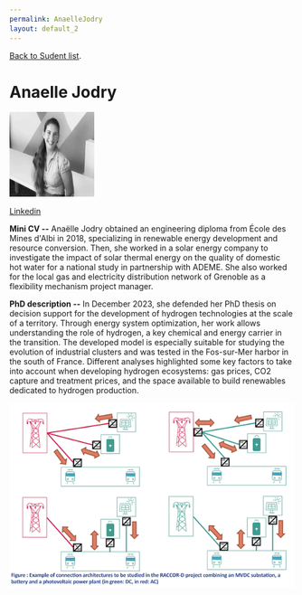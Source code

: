```yaml
---
permalink: AnaelleJodry
layout: default_2
---
```


[Back to Sudent list]({{site.url}}/index.html/#Current).

# Anaelle Jodry

<img src="/assets/ImagesRecherche/photo_anaelle_s.jpg" alt="Anaelle jodry" style="height: 150px; width:150px;"/>


<a href="https://www.linkedin.com/in/anaelle-jodry/"> Linkedin  </a>

**Mini CV --** Anaëlle Jodry obtained an engineering diploma from École des Mines d'Albi in 2018, specializing in renewable energy development and resource conversion. Then, she worked in a solar energy company to investigate the impact of solar thermal energy on the quality of domestic hot water for a national study in partnership with ADEME. She also worked for the local gas and electricity distribution network of Grenoble as a flexibility mechanism project manager.

**PhD description --** In December 2023, she defended her PhD thesis on decision support for the development of hydrogen technologies at the scale of a territory. Through energy system optimization, her work allows understanding the role of hydrogen, a key chemical and energy carrier in the transition. The developed model is especially suitable for studying the evolution of industrial clusters and was tested in the Fos-sur-Mer harbor in the south of France. Different analyses highlighted some key factors to take into account when developing hydrogen ecosystems: gas prices, CO2 capture and treatment prices, and the space available to build renewables dedicated to hydrogen production.

<img src="/assets/ImagesRecherche/image_laurent.png" alt="Laurent Cornaggia"/>
